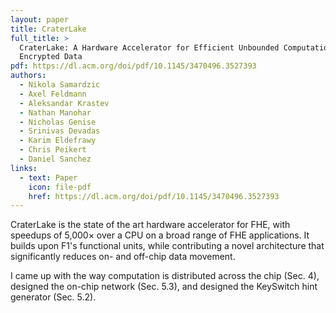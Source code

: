 ```yaml
---
layout: paper
title: CraterLake
full_title: >
  CraterLake: A Hardware Accelerator for Efficient Unbounded Computation on
  Encrypted Data
pdf: https://dl.acm.org/doi/pdf/10.1145/3470496.3527393
authors:
  - Nikola Samardzic
  - Axel Feldmann
  - Aleksandar Krastev
  - Nathan Manohar
  - Nicholas Genise
  - Srinivas Devadas
  - Karim Eldefrawy
  - Chris Peikert
  - Daniel Sanchez
links:
  - text: Paper
    icon: file-pdf
    href: https://dl.acm.org/doi/pdf/10.1145/3470496.3527393
---
```

CraterLake is the state of the art hardware accelerator for FHE,
with speedups of 5,000× over a CPU on a broad range of FHE applications.
It builds upon F1's functional units, while contributing a novel architecture
that significantly reduces on- and off-chip data movement.

I came up with the way computation is distributed across the chip (Sec. 4),
designed the on-chip network (Sec. 5.3), and designed the KeySwitch hint
generator (Sec. 5.2).
